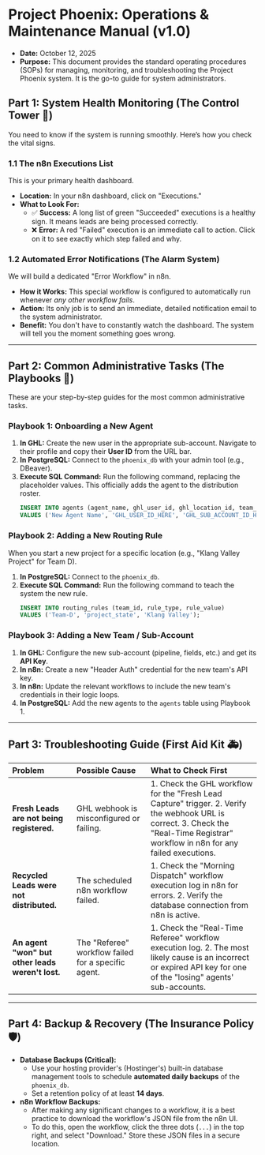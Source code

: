 # Project Phoenix: Operations & Maintenance Manual (v1.0)
* **Date:** October 12, 2025
* **Purpose:** This document provides the standard operating procedures (SOPs) for managing, monitoring, and troubleshooting the Project Phoenix system. It is the go-to guide for system administrators.

## Part 1: System Health Monitoring (The Control Tower 📡)

You need to know if the system is running smoothly. Here’s how you check the vital signs.

### **1.1 The n8n Executions List**
This is your primary health dashboard.
* **Location:** In your n8n dashboard, click on "Executions."
* **What to Look For:**
    * ✅ **Success:** A long list of green "Succeeded" executions is a healthy sign. It means leads are being processed correctly.
    * ❌ **Error:** A red "Failed" execution is an immediate call to action. Click on it to see exactly which step failed and why.

### **1.2 Automated Error Notifications (The Alarm System)**
We will build a dedicated "Error Workflow" in n8n.
* **How it Works:** This special workflow is configured to automatically run whenever *any other workflow fails*.
* **Action:** Its only job is to send an immediate, detailed notification email to the system administrator.
* **Benefit:** You don't have to constantly watch the dashboard. The system will tell you the moment something goes wrong.

---
## Part 2: Common Administrative Tasks (The Playbooks 📘)

These are your step-by-step guides for the most common administrative tasks.

### **Playbook 1: Onboarding a New Agent**
1.  **In GHL:** Create the new user in the appropriate sub-account. Navigate to their profile and copy their **User ID** from the URL bar.
2.  **In PostgreSQL:** Connect to the `phoenix_db` with your admin tool (e.g., DBeaver).
3.  **Execute SQL Command:** Run the following command, replacing the placeholder values. This officially adds the agent to the distribution roster.
    ```sql
    INSERT INTO agents (agent_name, ghl_user_id, ghl_location_id, team_id, is_active) 
    VALUES ('New Agent Name', 'GHL_USER_ID_HERE', 'GHL_SUB_ACCOUNT_ID_HERE', 'Team-C', TRUE);
    ```

### **Playbook 2: Adding a New Routing Rule**
When you start a new project for a specific location (e.g., "Klang Valley Project" for Team D).
1.  **In PostgreSQL:** Connect to the `phoenix_db`.
2.  **Execute SQL Command:** Run the following command to teach the system the new rule.
    ```sql
    INSERT INTO routing_rules (team_id, rule_type, rule_value) 
    VALUES ('Team-D', 'project_state', 'Klang Valley');
    ```

### **Playbook 3: Adding a New Team / Sub-Account**
1.  **In GHL:** Configure the new sub-account (pipeline, fields, etc.) and get its **API Key**.
2.  **In n8n:** Create a new "Header Auth" credential for the new team's API key.
3.  **In n8n:** Update the relevant workflows to include the new team's credentials in their logic loops.
4.  **In PostgreSQL:** Add the new agents to the `agents` table using Playbook 1.

---
## Part 3: Troubleshooting Guide (First Aid Kit 🚑)

| Problem | Possible Cause | What to Check First |
| :--- | :--- | :--- |
| **Fresh Leads are not being registered.** | GHL webhook is misconfigured or failing. | 1. Check the GHL workflow for the "Fresh Lead Capture" trigger. 2. Verify the webhook URL is correct. 3. Check the "Real-Time Registrar" workflow in n8n for any failed executions. |
| **Recycled Leads were not distributed.** | The scheduled n8n workflow failed. | 1. Check the "Morning Dispatch" workflow execution log in n8n for errors. 2. Verify the database connection from n8n is active. |
| **An agent "won" but other leads weren't lost.**| The "Referee" workflow failed for a specific agent. | 1. Check the "Real-Time Referee" workflow execution log. 2. The most likely cause is an incorrect or expired API key for one of the "losing" agents' sub-accounts. |

---
## Part 4: Backup & Recovery (The Insurance Policy 🛡️)

* **Database Backups (Critical):**
    * Use your hosting provider's (Hostinger's) built-in database management tools to schedule **automated daily backups** of the `phoenix_db`.
    * Set a retention policy of at least **14 days**.
* **n8n Workflow Backups:**
    * After making any significant changes to a workflow, it is a best practice to download the workflow's JSON file from the n8n UI.
    * To do this, open the workflow, click the three dots (`...`) in the top right, and select "Download." Store these JSON files in a secure location.
